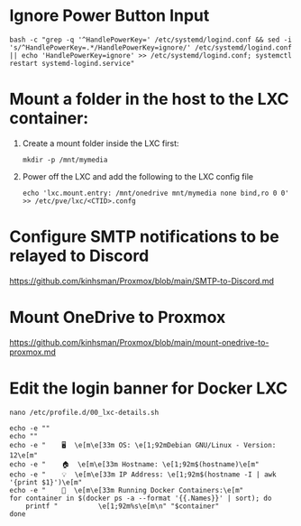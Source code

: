# Ignore Power Button Input
   ```
   bash -c "grep -q '^HandlePowerKey=' /etc/systemd/logind.conf && sed -i 's/^HandlePowerKey=.*/HandlePowerKey=ignore/' /etc/systemd/logind.conf || echo 'HandlePowerKey=ignore' >> /etc/systemd/logind.conf; systemctl restart systemd-logind.service"
   ```
# Mount a folder in the host to the LXC container:
1. Create a mount folder inside the LXC first:
   ```
   mkdir -p /mnt/mymedia
   ```
2. Power off the LXC and add the following to the LXC config file
   ```
   echo 'lxc.mount.entry: /mnt/onedrive mnt/mymedia none bind,ro 0 0' >> /etc/pve/lxc/<CTID>.confg
   ```

# Configure SMTP notifications to be relayed to Discord
   https://github.com/kinhsman/Proxmox/blob/main/SMTP-to-Discord.md

# Mount OneDrive to Proxmox
   https://github.com/kinhsman/Proxmox/blob/main/mount-onedrive-to-proxmox.md

# Edit the login banner for Docker LXC
   ```
   nano /etc/profile.d/00_lxc-details.sh 
   ```
   ```
   echo -e ""
   echo ""
   echo -e "    🖥️  \e[m\e[33m OS: \e[1;92mDebian GNU/Linux - Version: 12\e[m"
   echo -e "    🏠  \e[m\e[33m Hostname: \e[1;92m$(hostname)\e[m"
   echo -e "    💡  \e[m\e[33m IP Address: \e[1;92m$(hostname -I | awk '{print $1}')\e[m"
   echo -e "    🐳  \e[m\e[33m Running Docker Containers:\e[m"
   for container in $(docker ps -a --format '{{.Names}}' | sort); do
       printf "          \e[1;92m%s\e[m\n" "$container"
   done
   ```
